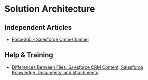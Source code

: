 # Solution Architecture

## Independent Articles
* [Force365 - Salesforce Omni-Channel](http://blog.force365.com/2016/03/05/salesforce-omni-channel/)

## Help & Training

* [Differences Between Files, Salesforce CRM Content, Salesforce Knowledge, Documents, and Attachments](http://help.salesforce.com/HTViewHelpDoc?id=collab_files_differences.htm&language=en_US)
